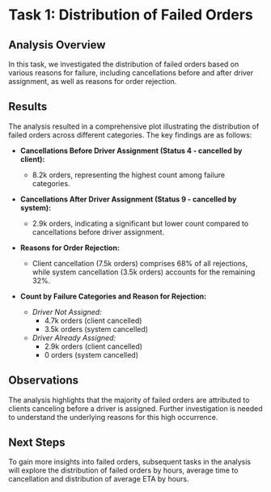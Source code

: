 # Task 1: Distribution of Failed Orders

## Analysis Overview

In this task, we investigated the distribution of failed orders based on various reasons for failure, including cancellations before and after driver assignment, as well as reasons for order rejection.

## Results

The analysis resulted in a comprehensive plot illustrating the distribution of failed orders across different categories. The key findings are as follows:

- **Cancellations Before Driver Assignment (Status 4 - cancelled by client):**
   - 8.2k orders, representing the highest count among failure categories.

- **Cancellations After Driver Assignment (Status 9 - cancelled by system):**
   - 2.9k orders, indicating a significant but lower count compared to cancellations before driver assignment.

- **Reasons for Order Rejection:**
   - Client cancellation (7.5k orders) comprises 68% of all rejections, while system cancellation (3.5k orders) accounts for the remaining 32%.

- **Count by Failure Categories and Reason for Rejection:**
   - *Driver Not Assigned:*
      - 4.7k orders (client cancelled)
      - 3.5k orders (system cancelled)
   - *Driver Already Assigned:*
      - 2.9k orders (client cancelled)
      - 0 orders (system cancelled)

## Observations

The analysis highlights that the majority of failed orders are attributed to clients canceling before a driver is assigned. Further investigation is needed to understand the underlying reasons for this high occurrence.

## Next Steps

To gain more insights into failed orders, subsequent tasks in the analysis will explore the distribution of failed orders by hours, average time to cancellation and distribution of average ETA by hours.

